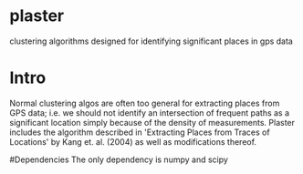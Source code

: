 # plaster
clustering algorithms designed for identifying significant places in gps data

# Intro
Normal clustering algos are often too general for extracting places from GPS data; i.e. we should not identify an intersection of frequent paths as a significant location simply because of the density of measurements. Plaster includes the algorithm described in 'Extracting Places from Traces of Locations' by Kang et. al. (2004) as well as modifications thereof.

#Dependencies
The only dependency is numpy and scipy

